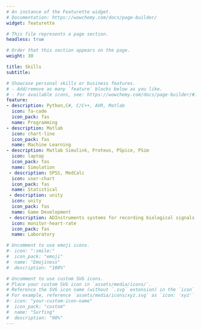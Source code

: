```yaml
---
# An instance of the Featurette widget.
# Documentation: https://wowchemy.com/docs/page-builder/
widget: featurette

# This file represents a page section.
headless: true

# Order that this section appears on the page.
weight: 30

title: Skills
subtitle:

# Showcase personal skills or business features.
# - Add/remove as many `feature` blocks below as you like.
# - For available icons, see: https://wowchemy.com/docs/page-builder/#icons
feature:
- description: Python,C#, C/C++, AVR, Matlab
  icon: fa-code
  icon_pack: fas
  name: Programming
- description: Matlab
  icon: chart-line
  icon_pack: fas
  name: Machine Learning 
- description: Matlab Simulink, Proteus, PSpice, PSim
  icon: laptop
  icon_pack: fas
  name: Simulation
 - description: SPSS, MedCalc
  icon: user-chart
  icon_pack: fas
  name: Statistical
 - description: unity
  icon: unity
  icon_pack: fas
  name: Game Development
 - description: ADInstruments systems for recording biological signals
  icon: monitor-heart-rate
  icon_pack: fas
  name: Laboratory

# Uncomment to use emoji icons.
#- icon: ":smile:"
#  icon_pack: "emoji"
#  name: "Emojiness"
#  description: "100%"  

# Uncomment to use custom SVG icons.
# Place your custom SVG icon in `assets/media/icons/`.
# Reference the SVG icon name (without `.svg` extension) in the `icon` field.
# For example, reference `assets/media/icons/xyz.svg` as `icon: 'xyz'`
#- icon: "your-custom-icon-name"
#  icon_pack: "custom"
#  name: "Surfing"
#  description: "90%"
---
```

